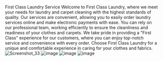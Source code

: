 First Class Laundry Service
Welcome to First Class Laundry, where we meet your needs for laundry and carpet cleaning with the highest standards of quality. Our services are convenient, allowing you to easily order laundry services online and make electronic payments with ease. You can rely on our professional team, working efficiently to ensure the cleanliness and readiness of your clothes and carpets. We take pride in providing a "First Class" experience for our customers, where you can enjoy top-notch service and convenience with every order. Choose First Class Laundry for a unique and comfortable experience in caring for your clothes and fabrics.
![Screenshot_33](https://github.com/eslamkms15/E-commerce-Platform-/assets/56963739/a91994e7-762b-4cef-a304-16e4b1567923)
![image](https://github.com/eslamkms15/E-commerce-Platform-/assets/56963739/8d6d917d-8d76-470b-897c-43989f118a0a)
![image](https://github.com/eslamkms15/E-commerce-Platform-/assets/56963739/422df0f1-6014-4215-955d-e3c97d4d60f6)
![image](https://github.com/eslamkms15/E-commerce-Platform-/assets/56963739/371e1fba-0f9f-437f-baad-7429f4f2e20e)


